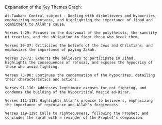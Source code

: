 Explanation of the Key Themes Graph:

    At-Tawbah: Central subject - Dealing with disbelievers and hypocrites, emphasizing repentance, and highlighting the importance of Jihad and commitment to Allah's cause.

    Verses 1-29: Focuses on the disavowal of the polytheists, the sanctity of treaties, and the obligation to fight those who break them.

    Verses 30-37: Criticizes the beliefs of the Jews and Christians, and emphasizes the importance of paying Zakah.

    Verses 38-72: Exhorts the believers to participate in Jihad, highlights the consequences of refusal, and exposes the hypocrisy of those who avoid fighting.

    Verses 73-90: Continues the condemnation of the hypocrites, detailing their characteristics and actions.

    Verses 91-110: Addresses legitimate excuses for not fighting, and condemns the building of the hypocritical Masjid ad-Dirar.

    Verses 111-118: Highlights Allah's promise to believers, emphasizing the importance of repentance and Allah's forgiveness.

    Verses 119-129: Calls to righteousness, following the Prophet, and concludes the surah with a reminder of the Prophet's compassion.